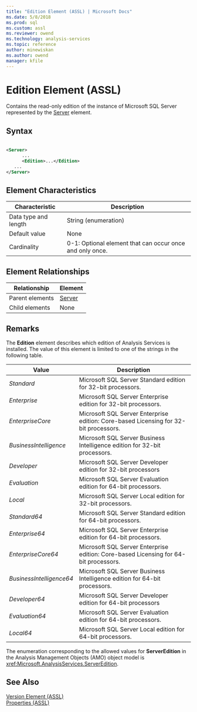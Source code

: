 ```yaml
---
title: "Edition Element (ASSL) | Microsoft Docs"
ms.date: 5/8/2018
ms.prod: sql
ms.custom: assl
ms.reviewer: owend
ms.technology: analysis-services
ms.topic: reference
author: minewiskan
ms.author: owend
manager: kfile
---
```

# Edition Element (ASSL)

  Contains the read-only edition of the instance of Microsoft SQL Server represented by the [Server](../../../analysis-services/scripting/objects/server-element-assl.md) element.  
  
## Syntax  
  
```xml  
  
<Server>  
      ...  
      <Edition>...</Edition>  
   ...  
</Server>  
```  
  
## Element Characteristics  
  
|Characteristic|Description|  
|--------------------|-----------------|  
|Data type and length|String (enumeration)|  
|Default value|None|  
|Cardinality|0-1: Optional element that can occur once and only once.|  
  
## Element Relationships  
  
|Relationship|Element|  
|------------------|-------------|  
|Parent elements|[Server](../../../analysis-services/scripting/objects/server-element-assl.md)|  
|Child elements|None|  
  
## Remarks  
 The **Edition** element describes which edition of Analysis Services is installed. The value of this element is limited to one of the strings in the following table.  
  
|Value|Description|  
|-----------|-----------------|  
|*Standard*|Microsoft SQL Server Standard edition for 32-bit processors.|  
|*Enterprise*|Microsoft SQL Server Enterprise edition for 32-bit processors.|  
|*EnterpriseCore*|Microsoft SQL Server Enterprise edition: Core-based Licensing for 32-bit processors.|  
|*BusinessIntelligence*|Microsoft SQL Server Business Intelligence edition for 32-bit processors.|  
|*Developer*|Microsoft SQL Server Developer edition for 32-bit processors|  
|*Evaluation*|Microsoft SQL Server Evaluation edition for 64-bit processors.|  
|*Local*|Microsoft SQL Server Local edition for 32-bit processors.|  
|*Standard64*|Microsoft SQL Server Standard edition for 64-bit processors.|  
|*Enterprise64*|Microsoft SQL Server Enterprise edition for 64-bit processors.|  
|*EnterpriseCore64*|Microsoft SQL Server Enterprise edition: Core-based Licensing for 64-bit processors.|  
|*BusinessIntelligence64*|Microsoft SQL Server Business Intelligence edition for 64-bit processors.|  
|*Developer64*|Microsoft SQL Server Developer edition for 64-bit processors|  
|*Evaluation64*|Microsoft SQL Server Evaluation edition for 64-bit processors.|  
|*Local64*|Microsoft SQL Server Local edition for 64-bit processors.|  
  
 The enumeration corresponding to the allowed values for **ServerEdition** in the Analysis Management Objects (AMO) object model is <xref:Microsoft.AnalysisServices.ServerEdition>.  
  
## See Also  
 [Version Element &#40;ASSL&#41;](../../../analysis-services/scripting/properties/version-element-assl.md)   
 [Properties &#40;ASSL&#41;](../../../analysis-services/scripting/properties/properties-assl.md)  
  
  
